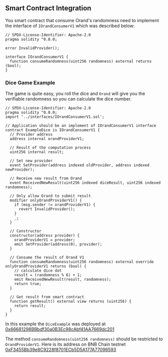 ## Smart Contract Integration

You smart contract that consume Orand's randomness need to implement the interface of `IOrandConsumerV1` which was described below:

```solidity
// SPDX-License-Identifier: Apache-2.0
pragma solidity ^0.8.0;

error InvalidProvider();

interface IOrandConsumerV1 {
  function consumeRandomness(uint256 randomness) external returns (bool);
}
```

### Dice Game Example

The game is quite easy, you roll the dice and `Orand` will give you the verifiable randomness so you can calculate the dice number.

```solidity
// SPDX-License-Identifier: Apache-2.0
pragma solidity ^0.8.0;
import '../interfaces/IOrandConsumerV1.sol';

// Application should be an implement of IOrandConsumerV1 interface
contract ExampleDice is IOrandConsumerV1 {
  // Provider address
  address internal orandProviderV1;

  // Result of the computation process
  uint256 internal result;

  // Set new provider
  event SetProvider(address indexed oldProvider, address indexed newProvider);

  // Receive new result from Orand
  event ReceivedNewResult(uint256 indexed diceResult, uint256 indexed randomness);

  // Only allow Orand to submit result
  modifier onlyOrandProviderV1() {
    if (msg.sender != orandProviderV1) {
      revert InvalidProvider();
    }
    _;
  }

  // Constructor
  constructor(address provider) {
    orandProviderV1 = provider;
    emit SetProvider(address(0), provider);
  }

  // Consume the result of Orand V1
  function consumeRandomness(uint256 randomness) external override onlyOrandProviderV1 returns (bool) {
    // calculate dice dot
    result = (randomness % 6) + 1;
    emit ReceivedNewResult(result, randomness);
    return true;
  }

  // Get result from smart contract
  function getResult() external view returns (uint256) {
    return result;
  }
}
```

In this example the `DiceExample` was deployed at [0x66681298BBbdf30a0B3Ec98cAbf41AA7669dc201](https://testnet.bscscan.com/address/0x66681298BBbdf30a0B3Ec98cAbf41AA7669dc201#code)

The method `consumeRandomness(uint256 randomness)` should be restricted to `OrandProviderV1`. Here is its address on BNB Chain testnet [0xF3455Bb39e8C9228f8701ECb5D5A177A77096593](https://testnet.bscscan.com/address/0xF3455Bb39e8C9228f8701ECb5D5A177A77096593#code)
